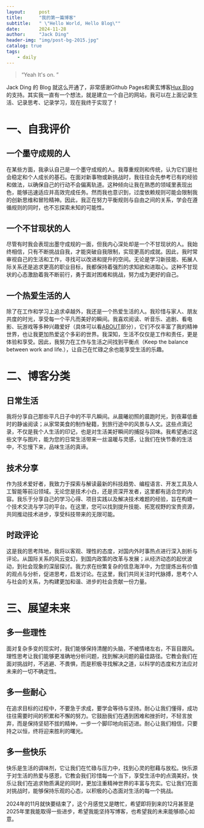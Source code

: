 ```yaml
---
layout:     post
title:      "我的第一篇博客"
subtitle:   " \"Hello World, Hello Blog\""
date:       2024-11-28
author:     "Jack Ding"
header-img: "img/post-bg-2015.jpg"
catalog: true
tags:
    - daily
---
```


> “Yeah It's on. ”

Jack Ding 的 Blog 就这么开通了，非常感谢Github Pages和黄玄博客[Hux Blog](https://huangxuan.me)的支持。其实我一直有一个想法，就是建立一个自己的网站，我可以在上面记录生活、记录思考、记录学习，现在我终于实现了！

# 一、自我评价

## 一个墨守成规的人

在某些方面，我承认自己是一个墨守成规的人。我尊重规则和传统，认为它们是社会稳定和个人成长的基石。在面对新事物或新挑战时，我往往会先参考已有的经验和做法，以确保自己的行动不会偏离轨道。这种倾向让我在熟悉的领域里表现出色，能够迅速适应并高效完成任务。然而我也意识到，过度依赖规则可能会限制我的创新思维和冒险精神。因此，我正在努力平衡规则与自由之间的关系，学会在遵循规则的同时，也不忘探索未知的可能性。

## 一个不甘现状的人

尽管有时我会表现出墨守成规的一面，但我内心深处却是一个不甘现状的人。我始终相信，只有不断挑战自我，才能突破自我限制，实现更高的成就。因此，我时常审视自己的生活和工作，寻找可以改进和提升的空间。无论是学习新技能、拓展人际关系还是追求更高的职业目标，我都保持着强烈的求知欲和进取心。这种不甘现状的心态激励着我不断前行，勇于面对困难和挑战，努力成为更好的自己。

## 一个热爱生活的人

除了在工作和学习上追求卓越外，我还是一个热爱生活的人。我珍惜与家人、朋友共度的时光，享受每一个平凡而美好的瞬间。我喜欢阅读、听音乐、追剧、看电影、玩游戏等多种兴趣爱好（具体可以看[ABOUT](https://jackding231.github.io/about/)部分），它们不仅丰富了我的精神世界，也让我更加热爱这个多彩的世界。我深知，生活不仅仅是工作和责任，更是体验和享受。因此，我努力在工作与生活之间找到平衡点（Keep the balance between work and life.），让自己在忙碌之余也能享受生活的乐趣。

# 二、博客分类

## 日常生活

我将分享自己那些平凡日子中的不平凡瞬间。从晨曦初照的晨跑时光，到夜幕低垂时的静谧阅读；从家常美食的制作秘籍，到旅行途中的风景与人文。这些点滴记录，不仅是我个人生活的印记，也是对生活美好瞬间的捕捉与回味。我希望通过这些文字与图片，能为您的日常生活带来一丝温暖与灵感，让我们在快节奏的生活中，不忘慢下来，品味生活的真谛。

## 技术分享

作为技术爱好者，我致力于探索与解读最新的科技趋势、编程语言、开发工具及人工智能等前沿领域。无论您是技术小白，还是资深开发者，这里都有适合您的内容。我乐于分享自己的学习心得、项目实践以及解决技术难题的经验，旨在构建一个技术交流与学习的平台。在这里，您可以找到提升技能、拓宽视野的宝贵资源，共同推动技术进步，享受科技带来的无限可能。

## 时政评论

这是我的思考阵地，我将以客观、理性的态度，对国内外时事热点进行深入剖析与评论。从国际关系的风云变幻，到国内政策的改革与发展；从经济动态的起伏波动，到社会现象的深层探讨。我力求在纷繁复杂的信息海洋中，为您提炼出有价值的观点与分析，促进思考，启发讨论。在这里，我们共同关注时代脉搏，思考个人与社会的关系，为构建更加和谐、进步的社会贡献一份力量。

# 三、展望未来

## 多一些理性

面对复杂多变的现实时，我们能够保持清醒的头脑，不被情绪左右，不盲目跟风。理性思考让我们能够更准确地分析问题，找到解决问题的最佳路径。它教会我们在面对挑战时，不逃避、不畏惧，而是积极寻找解决之道，以科学的态度和方法应对未来的一切不确定性。

## 多一些耐心

在追求目标的过程中，不要急于求成，要学会等待与坚持。耐心让我们懂得，成功往往需要时间的积累和不懈的努力。它鼓励我们在遇到困难和挫折时，不轻言放弃，而是保持坚韧不拔的精神，一步一个脚印地向前迈进。耐心让我们相信，只要持之以恒，终将迎来胜利的曙光。

## 多一些快乐

快乐是生活的调味剂，它让我们在忙碌与压力中，找到心灵的慰藉与放松。快乐源于对生活的热爱与感恩，它教会我们珍惜每一个当下，享受生活中的点滴美好。快乐让我们在追求物质满足的同时，更加注重精神世界的丰富与充实。它让我们在面对挑战时，能够保持乐观的心态，以积极的心态面对生活的每一个挑战。

2024年的11月就快要结束了，这个月感觉又是瞎忙，希望即将到来的12月甚至是2025年里我能取得一些进步，希望我能坚持写博客，也希望我的未来能够顺心如意。


